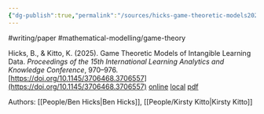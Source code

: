 ```yaml
---
{"dg-publish":true,"permalink":"/sources/hicks-game-theoretic-models2025/","title":"Game Theoretic Models of Intangible Learning Data","tags":["📖","author/first"]}
---
```


#writing/paper 
#mathematical-modelling/game-theory 

Hicks, B., & Kitto, K. (2025). Game Theoretic Models of Intangible Learning Data. _Proceedings of the 15th International Learning Analytics and Knowledge Conference_, 970–976. [https://doi.org/10.1145/3706468.3706557](https://doi.org/10.1145/3706468.3706557)
[online](http://zotero.org/users/5872672/items/PVCKERXL) [local](zotero://select/library/items/PVCKERXL) [pdf](file:///Users/14055622/Zotero/storage/ZJTAALAM/Hicks%20and%20Kitto%20-%202025%20-%20Game%20Theoretic%20Models%20of%20Intangible%20Learning%20Data.pdf)

Authors: [[People/Ben Hicks\|Ben Hicks]], [[People/Kirsty Kitto\|Kirsty Kitto]]
 
